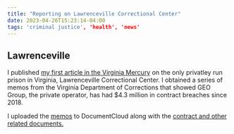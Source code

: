 ```yaml
---
title: "Reporting on Lawrenceville Correctional Center"
date: 2023-04-26T15:23:14-04:00
tags: 'criminal justice', 'health', 'news'
---
```


## Lawrenceville 
I published [my first article in the Virginia Mercury](https://www.virginiamercury.com/2023/04/26/virginia-considers-private-prison-contract-renewal-despite-4-3-million-in-breaches/) on the only privatley run prison in Virginia, Lawrenceville Correctional Center. I obtained a series of memos from the Virginia Department of Corrections that showed GEO Group, the private operator, has had $4.3 million in contract breaches since 2018. 

I uploaded the [memos](https://www.documentcloud.org/projects/lawrenceville-correctional-center-212905/) to DocumentCloud along with the [contract and other related documents.](https://www.documentcloud.org/projects/lawrenceville-correctional-center-contract-documents-212906/)